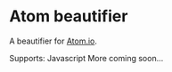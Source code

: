 # Atom beautifier

A beautifier for [Atom.io](Atom.io).

Supports:
  Javascript
  More coming soon...
